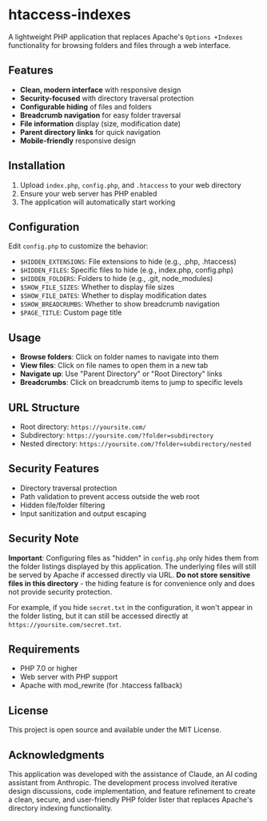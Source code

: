 # htaccess-indexes

A lightweight PHP application that replaces Apache's `Options +Indexes` functionality for browsing folders and files through a web interface.

## Features

- **Clean, modern interface** with responsive design
- **Security-focused** with directory traversal protection
- **Configurable hiding** of files and folders
- **Breadcrumb navigation** for easy folder traversal
- **File information** display (size, modification date)
- **Parent directory links** for quick navigation
- **Mobile-friendly** responsive design

## Installation

1. Upload `index.php`, `config.php`, and `.htaccess` to your web directory
2. Ensure your web server has PHP enabled
3. The application will automatically start working

## Configuration

Edit `config.php` to customize the behavior:

- `$HIDDEN_EXTENSIONS`: File extensions to hide (e.g., .php, .htaccess)
- `$HIDDEN_FILES`: Specific files to hide (e.g., index.php, config.php)
- `$HIDDEN_FOLDERS`: Folders to hide (e.g., .git, node_modules)
- `$SHOW_FILE_SIZES`: Whether to display file sizes
- `$SHOW_FILE_DATES`: Whether to display modification dates
- `$SHOW_BREADCRUMBS`: Whether to show breadcrumb navigation
- `$PAGE_TITLE`: Custom page title

## Usage

- **Browse folders**: Click on folder names to navigate into them
- **View files**: Click on file names to open them in a new tab
- **Navigate up**: Use "Parent Directory" or "Root Directory" links
- **Breadcrumbs**: Click on breadcrumb items to jump to specific levels

## URL Structure

- Root directory: `https://yoursite.com/`
- Subdirectory: `https://yoursite.com/?folder=subdirectory`
- Nested directory: `https://yoursite.com/?folder=subdirectory/nested`

## Security Features

- Directory traversal protection
- Path validation to prevent access outside the web root
- Hidden file/folder filtering
- Input sanitization and output escaping

## Security Note

**Important**: Configuring files as "hidden" in `config.php` only hides them from the folder listings displayed by this application. The underlying files will still be served by Apache if accessed directly via URL. **Do not store sensitive files in this directory** - the hiding feature is for convenience only and does not provide security protection.

For example, if you hide `secret.txt` in the configuration, it won't appear in the folder listing, but it can still be accessed directly at `https://yoursite.com/secret.txt`.

## Requirements

- PHP 7.0 or higher
- Web server with PHP support
- Apache with mod_rewrite (for .htaccess fallback)

## License

This project is open source and available under the MIT License.

## Acknowledgments

This application was developed with the assistance of Claude, an AI coding assistant from Anthropic. The development process involved iterative design discussions, code implementation, and feature refinement to create a clean, secure, and user-friendly PHP folder lister that replaces Apache's directory indexing functionality. 